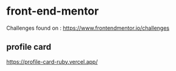 # front-end-mentor

Challenges found on : https://www.frontendmentor.io/challenges

## profile card

https://profile-card-ruby.vercel.app/
